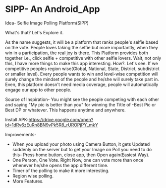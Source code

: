 # SIPP- An Android_App
Idea- Selfie Image Polling Platform(SIPP)

What's that? Let's Explore it.

As the name suggests, it will be a platform that ranks people's selfie based on the vote. People loves taking the selfie but more importantly, when they win in a participation, the real joy is there. This Platform provides both together i.e., click selfie + competitive with other selfie lovers. 
                  Wait, not only this, I have more things to make this app interesting. How?. Let's see. If we competitive peoples region wise(Global, National, State, District, subdistrict or smaller level). Every people wants to win and level-wise competition will surely change the mindset of the people and he/she will surely take part in. Even, this platform doesn't need media coverage, people will automatically engage our app to other people.

Source of Inspiration-
You might see the people competing with each other and saying "My pic is better than you" for winning the Title of -Best Pic or Best DP or whatever. This happens anytime and anywhere.

Install APK-https://drive.google.com/open?id=1dRv6zEuRn8BN9vPk5R8_rUROPjPY_mkY

Improvements-
- When you upload your photo using Camera Button, it gets Updated suddenly on the server but to get your Image on Poll you need to do this- Press home button, close app, then Open again(Easiest Way).
- One Person, One Vote. Right Now, one can vote more than once whenever he/she opens the app different time.
- Timer of the polling to make it more interesting.
- Region wise polling.
- More Features.
